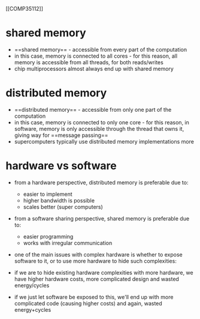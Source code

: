 [[COMP35112]]

# shared memory

- ==shared memory== - accessible from every part of the computation
- in this case, memory is connected to all cores - for this reason, all memory is accessible from all threads, for both reads/writes
- chip multiprocessors almost always end up with shared memory

# distributed memory

- ==distributed memory== - accessible from only one part of the computation
- in this case, memory is connected to only one core - for this reason, in software, memory is only accessible through the thread that owns it, giving way for ==message passing==
- supercomputers typically use distributed memory implementations more

# hardware vs software

- from a hardware perspective, distributed memory is preferable due to:
	- easier to implement
	- higher bandwidth is possible
	- scales better (super computers)
- from a software sharing perspective, shared memory is preferable due to:
	- easier programming
	- works with irregular communication

- one of the main issues with complex hardware is whether to expose software to it, or to use more hardware to hide such complexities:
- if we are to hide existing hardware complexities with more hardware, we have higher hardware costs, more complicated design and wasted energy/cycles
- if we just let software be exposed to this, we'll end up with more complicated code (causing higher costs) and again, wasted energy+cycles